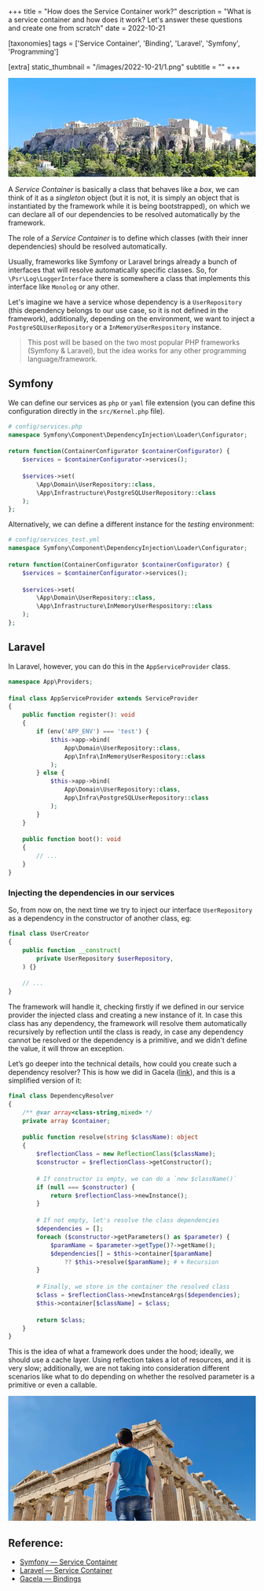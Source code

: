 +++
title = "How does the Service Container work?"
description = "What is a service container and how does it work? Let's answer these questions and create one from scratch"
date = 2022-10-21

[taxonomies]
tags = ['Service Container', 'Binding', 'Laravel', 'Symfony', 'Programming']

[extra]
static_thumbnail = "/images/2022-10-21/1.png"
subtitle = ""
+++

![acropolis-greece](/images/2022-10-21/1.png)

A _Service Container_ is basically a class that behaves like a _box_, we can think of it as a _singleton_ object (but it
is not, it is simply an object that is instantiated by the framework while it is being bootstrapped), on which we can
declare all of our dependencies to be resolved automatically by the framework.

The role of a _Service Container_ is to define which classes (with their inner dependencies) should be resolved
automatically.

Usually, frameworks like Symfony or Laravel brings already a bunch of interfaces that will resolve automatically
specific classes. So, for `\Psr\Log\LoggerInterface` there is somewhere a class that implements this interface
like `Monolog` or any other.

Let's imagine we have a service whose dependency is a `UserRepository` (this dependency belongs to our use case, so it
is not defined in the framework), additionally, depending on the environment, we want to inject
a `PostgreSQLUserRepository` or a `InMemoryUserRespository` instance.

> This post will be based on the two most popular PHP frameworks (Symfony & Laravel), but the idea works for any other
> programming language/framework.

## Symfony

We can define our services as `php` or `yaml` file extension (you can define this configuration directly in
the `src/Kernel.php` file).

```php source
# config/services.php
namespace Symfony\Component\DependencyInjection\Loader\Configurator;

return function(ContainerConfigurator $containerConfigurator) {
    $services = $containerConfigurator->services();

    $services->set(
        \App\Domain\UserRepository::class,
        \App\Infrastructure\PostgreSQLUserRepository::class
    );
};
```

Alternatively, we can define a different instance for the _testing_ environment:

```php source
# config/services_test.yml
namespace Symfony\Component\DependencyInjection\Loader\Configurator;

return function(ContainerConfigurator $containerConfigurator) {
    $services = $containerConfigurator->services();

    $services->set(
        \App\Domain\UserRepository::class,
        \App\Infrastructure\InMemoryUserRespository::class
    );
};
```

## Laravel

In Laravel, however, you can do this in the `AppServiceProvider` class.

```php source
namespace App\Providers;

final class AppServiceProvider extends ServiceProvider
{
    public function register(): void
    {
        if (env('APP_ENV') === 'test') {
            $this->app->bind(
                App\Domain\UserRepository::class,
                App\Infra\InMemoryUserRespository::class
            );
        } else {
            $this->app->bind(
                App\Domain\UserRepository::class,
                App\Infra\PostgreSQLUserRepository::class
            );
        }
    }

    public function boot(): void
    {
        // ...
    }
}
```

### Injecting the dependencies in our services

So, from now on, the next time we try to inject our interface `UserRepository` as a dependency in the constructor of
another class, eg:

```php source
final class UserCreator
{
    public function __construct(
        private UserRepository $userRepository,
    ) {}

    // ...
}
```

The framework will handle it, checking firstly if we defined in our service provider the injected class and creating a
new instance of it. In case this class has any dependency, the framework will resolve them automatically recursively by
reflection until the class is ready, in case any dependency cannot be resolved or the dependency is a primitive, and we
didn't define the value, it will throw an exception.

<div class="separator"></div>

Let’s go deeper into the technical details, how could you create such a dependency resolver? This is how we did in
Gacela ([link](https://github.com/gacela-project/container/blob/d3f0714306cbe1e77707741a4146411d84539f2a/src/Container/DependencyResolver.php)),
and this is a simplified version of it:

```php source
final class DependencyResolver
{
    /** @var array<class-string,mixed> */
    private array $container;

    public function resolve(string $className): object
    {
        $reflectionClass = new ReflectionClass($className);
        $constructor = $reflectionClass->getConstructor();

        # If constructor is empty, we can do a `new $className()`
        if (null === $constructor) {
            return $reflectionClass->newInstance();
        }

        # If not empty, let's resolve the class dependencies
        $dependencies = [];
        foreach ($constructor->getParameters() as $parameter) {
            $paramName = $parameter->getType()?->getName();
            $dependencies[] = $this->container[$paramName]
                ?? $this->resolve($paramName); # 🌀 Recursion
        }

        # Finally, we store in the container the resolved class
        $class = $reflectionClass->newInstanceArgs($dependencies);
        $this->container[$className] = $class;

        return $class;
    }
}
```

This is the idea of what a framework does under the hood; ideally, we should use a cache layer.
Using reflection takes a lot of resources, and it is very slow; additionally, we are not taking into consideration
different scenarios like what to do depending on whether the resolved parameter is a primitive or even a callable.

![parthenon-greece](/images/2022-10-21/2.png)

## Reference:

- [Symfony — Service Container](https://symfony.com/doc/current/service_container.html)
- [Laravel — Service Container](https://laravel.com/docs/9.x/container#binding-primitives)
- [Gacela — Bindings](https://gacela-project.com/docs/bootstrap/#bindings)